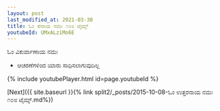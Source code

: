 ```yaml
---
layout: post
last_modified_at: 2021-03-30
title: ಓಂ ಪನಾಯ ನಮಃ ೧೦೮ ಟೈಮ್ಸ್
youtubeId: UMxALziMo6E
---
```

 
 
 ಓಂ ವಿಕುರ್ವಾಣಾಯ ನಮಃ  
 
 -  ಆಚರಣೆಗಳಿಂದ ಯಾರು ಸಾಧಿಸಲಾಗುವುದಿಲ್ಲ 
 
  
 
  
 
 
 
 
 
 


{% include youtubePlayer.html id=page.youtubeId %}
 
[Next]({{ site.baseurl }}{% link  split2/_posts/2015-10-08-ಓಂ ಉತ್ತರನಾಯ ನಮಃ ೧೦೮ ಟೈಮ್ಸ್.md%})
 
